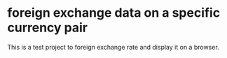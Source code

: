 # foreign exchange data on a specific currency pair

This is a test project to foreign exchange rate and display it on a browser. 
